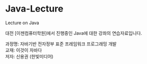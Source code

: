# Java-Lecture
Lecture on Java

대전 [이젠컴퓨터학원]에서 진행중인
Java에 대한 강좌의 연습자료입니다.<br>

과정명: 자바기반 전자정부 표준 프레임워크 프로그래밍 개발<br>
교재: 이것이 자바다<br>
저자: 신용권 (한빛미디어)<br>
